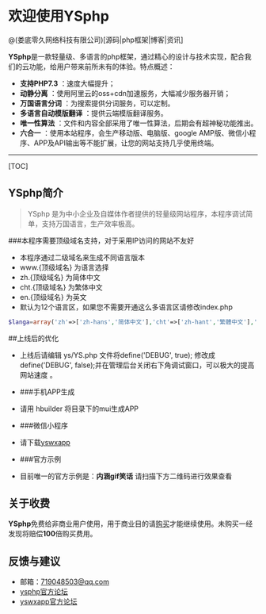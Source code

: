 # 欢迎使用YSphp

@(娄底零久网络科技有限公司)[源码|php框架|博客|资讯]

**YSphp**是一款轻量级、多语言的php框架，通过精心的设计与技术实现，配合我们的云功能，给用户带来前所未有的体验。特点概述：
 
- **支持PHP7.3** ：速度大幅提升；
- **动静分离** ：使用阿里云的oss+cdn加速服务，大幅减少服务器开销；
- **万国语言分词** ：为搜索提供分词服务，可以定制。
- **多语言自动模版翻译** ：提供云端模版翻译服务。
- **唯一性算法** ：文件和内容全部采用了唯一性算法，后期会有超神秘功能推出。
- **六合一** ：使用本站程序，会生产移动版、电脑版、google AMP版、微信小程序、APP及API输出等不能扩展，让您的网站支持几乎使用终端。
-------------------

[TOC]

## YSphp简介

> YSphp 是为中小企业及自媒体作者提供的轻量级网站程序，本程序调试简单，支持万国语言，生产效率极高。
  

###本程序需要顶级域名支持，对于采用IP访问的网站不友好
- 本程序通过二级域名来生成不同语言版本
- www.{顶级域名}  为语言选择
- zh.{顶级域名}  为简体中文
- cht.{顶级域名}  为繁体中文
- en.{顶级域名}  为英文
- 默认为12个语言区，如果您不需要开通这么多语言区请修改index.php
``` php
$langa=array('zh'=>['zh-hans','简体中文'],'cht'=>['zh-hant','繁體中文'],'en'=>['en','English'],'ja'=>['ja','日本の'],'ko'=>['ko','한국의'],'es'=>['es','español'],'ru'=>['ru','русский'],'ar'=>['ar','العربية'],'fr'=>['fr','français'],'hi'=>['hi','हिन्दी'],'pt'=>['pt','português'],'de'=>['de','Deutsch']);
```

##上线后的优化
- 上线后请编辑 ys/YS.php 文件将define('DEBUG', true); 修改成define('DEBUG', false);并在管理后台关闭右下角调试窗口，可以极大的提高网站速度 。

- ###手机APP生成
- 请用 hbuilder 将目录下的mui生成APP
- ###微信小程序
- 请下载[yswxapp](https://github.com/09net/ysphp)
- ###官方示例
- 目前唯一的官方示例是：**内涵gif笑话**  请扫描下方二维码进行效果查看
  


## 关于收费
**YSphp**免费给非商业用户使用，用于商业目的请[购买](http://zh.44api.com)才能继续使用。未购买一经发现将赔偿**100**倍购买费用。
## 反馈与建议
- 邮箱：<719048503@qq.com>
- [ysphp官方论坛](http://zh.44api.com/f/12.html)
- [yswxapp官方论坛](http://zh.44api.com/f/13.html)
